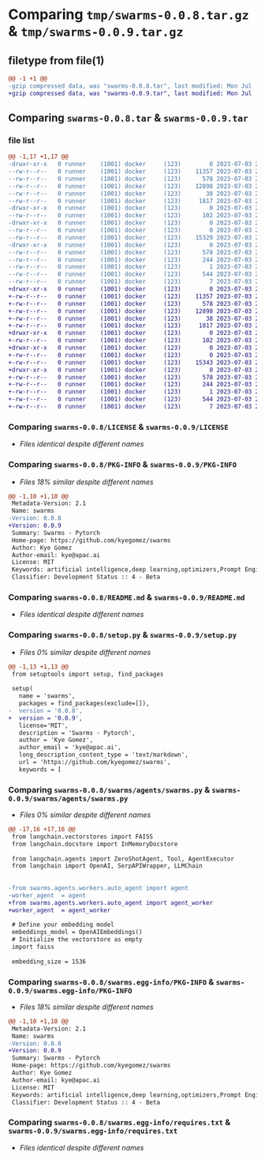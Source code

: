 # Comparing `tmp/swarms-0.0.8.tar.gz` & `tmp/swarms-0.0.9.tar.gz`

## filetype from file(1)

```diff
@@ -1 +1 @@
-gzip compressed data, was "swarms-0.0.8.tar", last modified: Mon Jul  3 22:16:19 2023, max compression
+gzip compressed data, was "swarms-0.0.9.tar", last modified: Mon Jul  3 22:28:50 2023, max compression
```

## Comparing `swarms-0.0.8.tar` & `swarms-0.0.9.tar`

### file list

```diff
@@ -1,17 +1,17 @@
-drwxr-xr-x   0 runner    (1001) docker     (123)        0 2023-07-03 22:16:19.368694 swarms-0.0.8/
--rw-r--r--   0 runner    (1001) docker     (123)    11357 2023-07-03 22:16:09.000000 swarms-0.0.8/LICENSE
--rw-r--r--   0 runner    (1001) docker     (123)      578 2023-07-03 22:16:19.368694 swarms-0.0.8/PKG-INFO
--rw-r--r--   0 runner    (1001) docker     (123)    12898 2023-07-03 22:16:09.000000 swarms-0.0.8/README.md
--rw-r--r--   0 runner    (1001) docker     (123)       38 2023-07-03 22:16:19.368694 swarms-0.0.8/setup.cfg
--rw-r--r--   0 runner    (1001) docker     (123)     1817 2023-07-03 22:16:09.000000 swarms-0.0.8/setup.py
-drwxr-xr-x   0 runner    (1001) docker     (123)        0 2023-07-03 22:16:19.368694 swarms-0.0.8/swarms/
--rw-r--r--   0 runner    (1001) docker     (123)      102 2023-07-03 22:16:09.000000 swarms-0.0.8/swarms/__init__.py
-drwxr-xr-x   0 runner    (1001) docker     (123)        0 2023-07-03 22:16:19.368694 swarms-0.0.8/swarms/agents/
--rw-r--r--   0 runner    (1001) docker     (123)        0 2023-07-03 22:16:09.000000 swarms-0.0.8/swarms/agents/__init__.py
--rw-r--r--   0 runner    (1001) docker     (123)    15329 2023-07-03 22:16:09.000000 swarms-0.0.8/swarms/agents/swarms.py
-drwxr-xr-x   0 runner    (1001) docker     (123)        0 2023-07-03 22:16:19.368694 swarms-0.0.8/swarms.egg-info/
--rw-r--r--   0 runner    (1001) docker     (123)      578 2023-07-03 22:16:19.000000 swarms-0.0.8/swarms.egg-info/PKG-INFO
--rw-r--r--   0 runner    (1001) docker     (123)      244 2023-07-03 22:16:19.000000 swarms-0.0.8/swarms.egg-info/SOURCES.txt
--rw-r--r--   0 runner    (1001) docker     (123)        1 2023-07-03 22:16:19.000000 swarms-0.0.8/swarms.egg-info/dependency_links.txt
--rw-r--r--   0 runner    (1001) docker     (123)      544 2023-07-03 22:16:19.000000 swarms-0.0.8/swarms.egg-info/requires.txt
--rw-r--r--   0 runner    (1001) docker     (123)        7 2023-07-03 22:16:19.000000 swarms-0.0.8/swarms.egg-info/top_level.txt
+drwxr-xr-x   0 runner    (1001) docker     (123)        0 2023-07-03 22:28:50.781130 swarms-0.0.9/
+-rw-r--r--   0 runner    (1001) docker     (123)    11357 2023-07-03 22:28:41.000000 swarms-0.0.9/LICENSE
+-rw-r--r--   0 runner    (1001) docker     (123)      578 2023-07-03 22:28:50.781130 swarms-0.0.9/PKG-INFO
+-rw-r--r--   0 runner    (1001) docker     (123)    12898 2023-07-03 22:28:41.000000 swarms-0.0.9/README.md
+-rw-r--r--   0 runner    (1001) docker     (123)       38 2023-07-03 22:28:50.785130 swarms-0.0.9/setup.cfg
+-rw-r--r--   0 runner    (1001) docker     (123)     1817 2023-07-03 22:28:41.000000 swarms-0.0.9/setup.py
+drwxr-xr-x   0 runner    (1001) docker     (123)        0 2023-07-03 22:28:50.781130 swarms-0.0.9/swarms/
+-rw-r--r--   0 runner    (1001) docker     (123)      102 2023-07-03 22:28:41.000000 swarms-0.0.9/swarms/__init__.py
+drwxr-xr-x   0 runner    (1001) docker     (123)        0 2023-07-03 22:28:50.781130 swarms-0.0.9/swarms/agents/
+-rw-r--r--   0 runner    (1001) docker     (123)        0 2023-07-03 22:28:41.000000 swarms-0.0.9/swarms/agents/__init__.py
+-rw-r--r--   0 runner    (1001) docker     (123)    15343 2023-07-03 22:28:41.000000 swarms-0.0.9/swarms/agents/swarms.py
+drwxr-xr-x   0 runner    (1001) docker     (123)        0 2023-07-03 22:28:50.781130 swarms-0.0.9/swarms.egg-info/
+-rw-r--r--   0 runner    (1001) docker     (123)      578 2023-07-03 22:28:50.000000 swarms-0.0.9/swarms.egg-info/PKG-INFO
+-rw-r--r--   0 runner    (1001) docker     (123)      244 2023-07-03 22:28:50.000000 swarms-0.0.9/swarms.egg-info/SOURCES.txt
+-rw-r--r--   0 runner    (1001) docker     (123)        1 2023-07-03 22:28:50.000000 swarms-0.0.9/swarms.egg-info/dependency_links.txt
+-rw-r--r--   0 runner    (1001) docker     (123)      544 2023-07-03 22:28:50.000000 swarms-0.0.9/swarms.egg-info/requires.txt
+-rw-r--r--   0 runner    (1001) docker     (123)        7 2023-07-03 22:28:50.000000 swarms-0.0.9/swarms.egg-info/top_level.txt
```

### Comparing `swarms-0.0.8/LICENSE` & `swarms-0.0.9/LICENSE`

 * *Files identical despite different names*

### Comparing `swarms-0.0.8/PKG-INFO` & `swarms-0.0.9/PKG-INFO`

 * *Files 18% similar despite different names*

```diff
@@ -1,10 +1,10 @@
 Metadata-Version: 2.1
 Name: swarms
-Version: 0.0.8
+Version: 0.0.9
 Summary: Swarms - Pytorch
 Home-page: https://github.com/kyegomez/swarms
 Author: Kye Gomez
 Author-email: kye@apac.ai
 License: MIT
 Keywords: artificial intelligence,deep learning,optimizers,Prompt Engineering
 Classifier: Development Status :: 4 - Beta
```

### Comparing `swarms-0.0.8/README.md` & `swarms-0.0.9/README.md`

 * *Files identical despite different names*

### Comparing `swarms-0.0.8/setup.py` & `swarms-0.0.9/setup.py`

 * *Files 0% similar despite different names*

```diff
@@ -1,13 +1,13 @@
 from setuptools import setup, find_packages
 
 setup(
   name = 'swarms',
   packages = find_packages(exclude=[]),
-  version = '0.0.8',
+  version = '0.0.9',
   license='MIT',
   description = 'Swarms - Pytorch',
   author = 'Kye Gomez',
   author_email = 'kye@apac.ai',
   long_description_content_type = 'text/markdown',
   url = 'https://github.com/kyegomez/swarms',
   keywords = [
```

### Comparing `swarms-0.0.8/swarms/agents/swarms.py` & `swarms-0.0.9/swarms/agents/swarms.py`

 * *Files 0% similar despite different names*

```diff
@@ -17,16 +17,16 @@
 from langchain.vectorstores import FAISS
 from langchain.docstore import InMemoryDocstore
 
 from langchain.agents import ZeroShotAgent, Tool, AgentExecutor
 from langchain import OpenAI, SerpAPIWrapper, LLMChain
 
 
-from swarms.agents.workers.auto_agent import agent
-worker_agent  = agent
+from swarms.agents.workers.auto_agent import agent_worker
+worker_agent  = agent_worker
 
 # Define your embedding model
 embeddings_model = OpenAIEmbeddings()
 # Initialize the vectorstore as empty
 import faiss
 
 embedding_size = 1536
```

### Comparing `swarms-0.0.8/swarms.egg-info/PKG-INFO` & `swarms-0.0.9/swarms.egg-info/PKG-INFO`

 * *Files 18% similar despite different names*

```diff
@@ -1,10 +1,10 @@
 Metadata-Version: 2.1
 Name: swarms
-Version: 0.0.8
+Version: 0.0.9
 Summary: Swarms - Pytorch
 Home-page: https://github.com/kyegomez/swarms
 Author: Kye Gomez
 Author-email: kye@apac.ai
 License: MIT
 Keywords: artificial intelligence,deep learning,optimizers,Prompt Engineering
 Classifier: Development Status :: 4 - Beta
```

### Comparing `swarms-0.0.8/swarms.egg-info/requires.txt` & `swarms-0.0.9/swarms.egg-info/requires.txt`

 * *Files identical despite different names*

